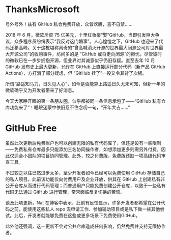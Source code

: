 # ThanksMicrosoft
号外号外！兹有 GitHub 私仓免费开放，众皆欢腾，喜不自禁……

2018 年 6 月，微软斥资 75 亿美元，十里红妆豪“娶”GitHub，当即引发巨大争议，众多程序员纷纷表示“我反对这门婚事”。人心惶惶之下，GitHub 也迎来了代码迁移高峰。关于这桩堪称离奇的“曾高喊消灭开源的世界最大闭源公司对世界最大开源公司”的收购事件，坊间多的是 “GitHub 或将走向闭源”的担忧。尽管彼时的微软已在一步步拥抱开源，但业界对其诚意似乎仍旧存疑。直至去年 10 月 GitHub 发布史上最大更新，允许在 GitHub 上直接运行部分代码（新产品 GitHub Actions），方打消了部分疑虑，但 “GitHub 挂了”一役又令其背了次锅。

所谓“路遥知马力，日久见人心”，如今是否能算上路遥日久尤未可知，但新一年的微软确乎又为开发者带来了好消息。

今天大家睁开眼的第一条朋友圈，似乎都被同一条信息承包了——“GitHub 私有仓库功能来了”！睡眼迷蒙中依旧忍不住念叨一句，“开年大吉……”

# GitHub Free

虽然此次更新后免费账户也可以创建无限的私有代码库了，但还是设有一些限制——免费私有仓库最多只能添加三名协同操作者，如想添加更多则需另外付费，因此仅适合小团队的项目协同管理。此外，较之付费版，免费版还缺一项高级代码审查工具。

不过较之以往已然进步太多，至少开发者如今已经可以免费使用 GitHub 存储自己的私人项目。此前该功能仅向付费用户及企业开放，供其在 GitHub 上创建私有非公开仓库从而进行代码管理；而普通用户只能免费创建公开仓库，以致于一些私有代码无法通过 GitHub 进行管理，常常面临反复切换的苦恼。

谈及此项更新，Nat 在博客中表示，此前有反馈显示，许多开发者都希望在公开代码之前，能使用这些私人 repo 去申请工作、参加辅助项目或是私下做一些其他尝试。此后，开发者就能够免费在这些或更多场景下免费使用GitHub。

此外他还强调，这一更新不会对公共仓库造成任何影响，仍然免费并支持无限协作者。

